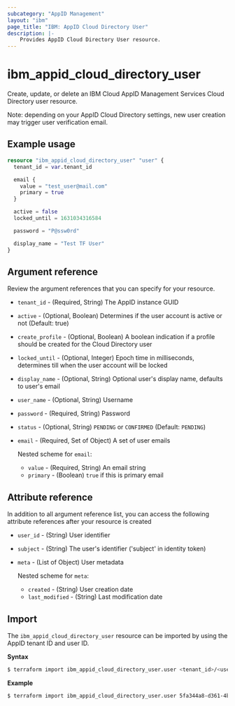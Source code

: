 ```yaml
---
subcategory: "AppID Management"
layout: "ibm"
page_title: "IBM: AppID Cloud Directory User"
description: |-
    Provides AppID Cloud Directory User resource.
---
```


# ibm_appid_cloud_directory_user

Create, update, or delete an IBM Cloud AppID Management Services Cloud Directory user resource.

Note: depending on your AppID Cloud Directory settings, new user creation may trigger user verification email.

## Example usage

```terraform
resource "ibm_appid_cloud_directory_user" "user" {
  tenant_id = var.tenant_id

  email {
    value = "test_user@mail.com"
    primary = true
  }

  active = false
  locked_until = 1631034316584

  password = "P@ssw0rd"

  display_name = "Test TF User"
}
```

## Argument reference
Review the argument references that you can specify for your resource.

- `tenant_id` - (Required, String) The AppID instance GUID
- `active` - (Optional, Boolean) Determines if the user account is active or not (Default: true)
- `create_profile` - (Optional, Boolean) A boolean indication if a profile should be created for the Cloud Directory user
- `locked_until` - (Optional, Integer) Epoch time in milliseconds, determines till when the user account will be locked
- `display_name` - (Optional, String) Optional user's display name, defaults to user's email
- `user_name` - (Optional, String) Username
- `password` - (Required, String) Password
- `status` - (Optional, String) `PENDING` or `CONFIRMED` (Default: `PENDING`)
- `email` - (Required, Set of Object) A set of user emails

  Nested scheme for `email`:
  - `value` - (Required, String) An email string
  - `primary` - (Boolean) `true` if this is primary email

## Attribute reference
In addition to all argument reference list, you can access the following attribute references after your resource is created

- `user_id` - (String) User identifier
- `subject` - (String) The user's identifier ('subject' in identity token)
- `meta` - (List of Object) User metadata

  Nested scheme for `meta`:
  - `created` - (String) User creation date
  - `last_modified` - (String) Last modification date
## Import

The `ibm_appid_cloud_directory_user` resource can be imported by using the AppID tenant ID and user ID.

**Syntax**

```bash
$ terraform import ibm_appid_cloud_directory_user.user <tenant_id>/<user_id>
```
**Example**

```bash
$ terraform import ibm_appid_cloud_directory_user.user 5fa344a8-d361-4bc2-9051-58ca253f4b2b/03dde38a-b35a-43f2-a58a-c2d3fe26aaea
```
